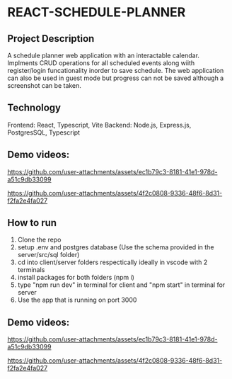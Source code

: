 # REACT-SCHEDULE-PLANNER

## Project Description
A schedule planner web application with an interactable calendar.  Implments CRUD operations for all scheduled events along wiith register/login funcationality inorder to save schedule. The web application can also be used in guest mode but progress can not be saved although a screenshot can be taken.

 ## Technology
 Frontend: React, Typescript, Vite
 Backend: Node.js, Express.js, PostgresSQL, Typescript

## Demo videos:

https://github.com/user-attachments/assets/ec1b79c3-8181-41e1-978d-a51c9db33099

https://github.com/user-attachments/assets/4f2c0808-9336-48f6-8d31-f2fa2e4fa027

## How to run
1. Clone the repo
2. setup .env and postgres database (Use the schema provided in the server/src/sql folder)
4. cd into client/server folders respectically ideally in vscode with 2 terminals
5. install packages for both folders (npm i)
6. type "npm run dev" in terminal for client and "npm start" in terminal for server
7. Use the app that is running on port 3000

## Demo videos:

https://github.com/user-attachments/assets/ec1b79c3-8181-41e1-978d-a51c9db33099

https://github.com/user-attachments/assets/4f2c0808-9336-48f6-8d31-f2fa2e4fa027
